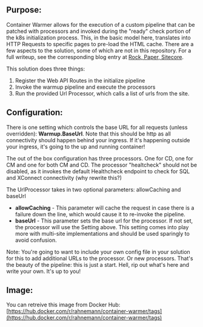## Purpose:

Container Warmer allows for the execution of a custom pipeline that can be patched with processors and invoked during the "ready" check portion of the k8s initialization process.  This, in the basic model here, translates into HTTP Requests to specific pages to pre-load the HTML cache.
There are a few aspects to the solution, some of which are not in this repository. For a full writeup, see the corresponding blog entry at [Rock, Paper, Sitecore](http://rockpapersitecore.com/2022/03/aks-quality-of-life-warming-your-containers-in-k8s).

This solution does three things:
1. Register the Web API Routes in the initialize pipeline
2. Invoke the warmup pipeline and execute the processors
3. Run the provided Url Processor, which calls a list of urls from the site.

## Configuration:

There is one setting which controls the base URL for all requests (unless overridden): **Warmup.BaseUrl**. Note that this should be http as all connectivity should happen behind your ingress.  If it's happening outside your ingress, it's going to the up and running container!

The out of the box configuration has three processors. One for CD, one for CM and one for both CM and CD.  The processor "healtcheck" should not be disabled, as it invokes the default Healthcheck endpoint to check for SQL and XConnect connectivity (why rewrite this?)

The UrlProcessor takes in two optional parameters:  allowCaching and baseUrl
- **allowCaching** - This parameter will cache the request in case there is a failure down the line, which would cause it to re-invoke the pipeline.
- **baseUrl** - This parameter sets the base url for the processor.  If not set, the processor will use the Setting above.  This setting comes into play more with multi-site implementations and should be used sparingly to avoid confusion.

Note: You're going to want to include your own config file in your solution for this to add additional URLs to the processor. Or new processors.  That's the beauty of the pipeline: this is just a start.  Hell, rip out what's here and write your own. It's up to you!

## Image:

You can retreive this image from Docker Hub: [https://hub.docker.com/r/rahnemann/container-warmer/tags](https://hub.docker.com/r/rahnemann/container-warmer/tags)
